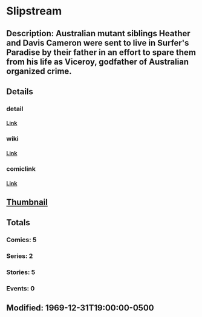 # Slipstream
## Description: Australian mutant siblings Heather and Davis Cameron were sent to live in Surfer's Paradise by their father in an effort to spare them from his life as Viceroy, godfather of Australian organized crime.
## Details
### detail
#### [Link](http://marvel.com/characters/2143/slipstream?utm_campaign=apiRef&utm_source=225578a89fc76f3d20fbffda5d17a88d)
### wiki
#### [Link](http://marvel.com/universe/Slipstream?utm_campaign=apiRef&utm_source=225578a89fc76f3d20fbffda5d17a88d)
### comiclink
#### [Link](http://marvel.com/comics/characters/1009602/slipstream?utm_campaign=apiRef&utm_source=225578a89fc76f3d20fbffda5d17a88d)
## [Thumbnail](http://i.annihil.us/u/prod/marvel/i/mg/b/40/image_not_available.jpg)
## Totals
### Comics: 5
### Series: 2
### Stories: 5
### Events: 0
## Modified: 1969-12-31T19:00:00-0500